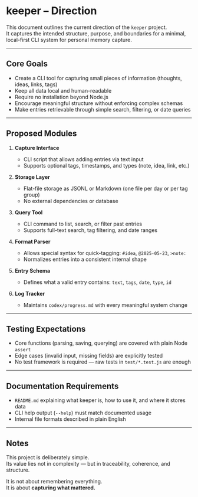 # keeper – Direction

This document outlines the current direction of the `keeper` project.  
It captures the intended structure, purpose, and boundaries for a minimal, local-first CLI system for personal memory capture.

---

## Core Goals

* Create a CLI tool for capturing small pieces of information (thoughts, ideas, links, tags)  
* Keep all data local and human-readable  
* Require no installation beyond Node.js  
* Encourage meaningful structure without enforcing complex schemas  
* Make entries retrievable through simple search, filtering, or date queries

---

## Proposed Modules

1. **Capture Interface**
   - CLI script that allows adding entries via text input  
   - Supports optional tags, timestamps, and types (note, idea, link, etc.)

2. **Storage Layer**
   - Flat-file storage as JSONL or Markdown (one file per day or per tag group)  
   - No external dependencies or database

3. **Query Tool**
   - CLI command to list, search, or filter past entries  
   - Supports full-text search, tag filtering, and date ranges

4. **Format Parser**
   - Allows special syntax for quick-tagging: `#idea`, `@2025-05-23`, `>note:`  
   - Normalizes entries into a consistent internal shape

5. **Entry Schema**
   - Defines what a valid entry contains: `text`, `tags`, `date`, `type`, `id`

6. **Log Tracker**
   - Maintains `codex/progress.md` with every meaningful system change

---

## Testing Expectations

* Core functions (parsing, saving, querying) are covered with plain Node `assert`  
* Edge cases (invalid input, missing fields) are explicitly tested  
* No test framework is required — raw tests in `test/*.test.js` are enough

---

## Documentation Requirements

* `README.md` explaining what keeper is, how to use it, and where it stores data  
* CLI help output (`--help`) must match documented usage  
* Internal file formats described in plain English

---

## Notes

This project is deliberately simple.  
Its value lies not in complexity — but in traceability, coherence, and structure.

It is not about remembering everything.  
It is about **capturing what mattered.**
